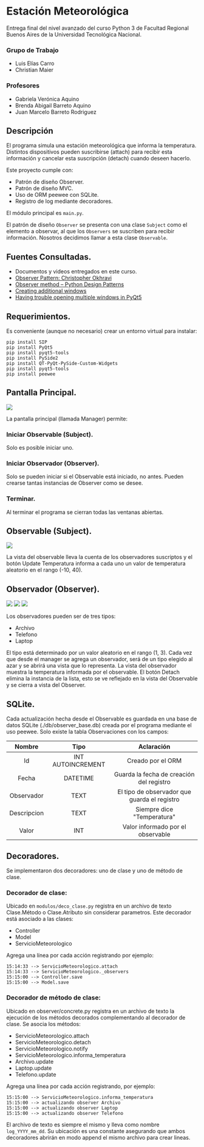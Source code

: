 # Estación Meteorológica
Entrega final del nivel avanzado del curso Python 3 de Facultad Regional Buenos Aires de la Universidad Tecnológica Nacional.

### Grupo de Trabajo
* Luis Elías Carro
* Christian Maier

### Profesores
* Gabriela Verónica Aquino
* Brenda Abigail Barreto Aquino
* Juan Marcelo Barreto Rodriguez

## Descripción
El programa simula una estación meteorológica que informa la temperatura. Distintos dispositivos pueden suscribirse (attach) para recibir esta información y cancelar esta suscripción (detach) cuando deseen hacerlo.

Este proyecto cumple con:
* Patrón de diseño Observer. 
* Patrón de diseño MVC.
* Uso de ORM peewee con SQLite.
* Registro de log mediante decoradores.

El módulo principal es ```main.py```.

El patrón de diseño ```Observer``` se presenta con una clase ```Subject``` como el elemento a observar, al que los ```Observers``` se suscriben para recibir información. Nosotros decidimos llamar a esta clase ```Observable```.

## Fuentes Consultadas.
* Documentos y videos entregados en este curso.
* [Observer Pattern: Christopher Okhravi](https://youtu.be/_BpmfnqjgzQ)
* [Observer method – Python Design Patterns](https://www.geeksforgeeks.org/observer-method-python-design-patterns/#:~:text=The%20observer%20method%20is%20a,object%20that%20they%20are%20observing.)
* [Creating additional windows](https://www.pythonguis.com/tutorials/creating-multiple-windows/)
* [Having trouble opening multiple windows in PyQt5](https://stackoverflow.com/questions/52797269/having-trouble-opening-multiple-windows-in-pyqt5)

## Requerimientos.
Es conveniente (aunque no necesario) crear un entorno virtual para instalar:
```
pip install SIP
pip install PyQt5
pip install pyqt5-tools
pip install PySide2
pip install QT-PyQt-PySide-Custom-Widgets
pip install pyqt5-tools
pip install peewee
```

## Pantalla Principal.

![](./docs/Manager.png)

La pantalla principal (llamada Manager) permite:
### Iniciar Observable (Subject).
Solo es posible iniciar uno.
### Iniciar Observador (Observer).
Solo se pueden iniciar si el Observable está iniciado, no antes. Pueden crearse tantas instancias de Observer como se desee.
### Terminar.
Al terminar el programa se cierran todas las ventanas abiertas.

## Observable (Subject).

![](./docs/Observable.png)

La vista del observable lleva la cuenta de los observadores suscriptos y el botón Update Temperatura informa a cada uno un valor de temperatura aleatorio en el rango (-10, 40).

## Observador (Observer).

![](./docs/Obervador-Archivo.png)
![](./docs/Obervador-Telefono.png)
![](./docs/Obervador-Laptop.png)

Los observadores pueden ser de tres tipos:
* Archivo
* Telefono
* Laptop

El tipo está determinado por un valor aleatorio en el rango (1, 3). 
Cada vez que desde el manager se agrega un observador, será de un tipo elegido al azar y se abrirá una vista que lo representa.
La vista del observador muestra la temperatura informada por el observable.
El botón Detach elimina la instancia de la lista, esto se ve reflejado en la vista del Observable y se cierra a vista del Observer.

## SQLite.
Cada actualización hecha desde el Observable es guardada en una base de datos SQLite (./db/observer_base.db) creada por el programa mediante el uso peewee.
Solo existe la tabla Observaciones con los campos:

| Nombre | Tipo | Aclaración |
| :---: | :---: | :---: |
| Id | INT AUTOINCREMENT | Creado por el ORM |
| Fecha | DATETIME | Guarda la fecha de creación del registro |
| Observador | TEXT | El tipo de observador que guarda el registro |
| Descripcion | TEXT | Siempre dice "Temperatura" |
| Valor | INT | Valor informado por el observable|

## Decoradores.
Se implementaron dos decoradores: uno de clase y uno de método de clase.

### Decorador de clase:
Ubicado en ```modulos/deco_clase.py``` registra en un archivo de texto Clase.Método o Clase.Atributo sin considerar parametros.
Este decorador está asociado a las clases:
* Controller
* Model
* ServicioMeteorologico

Agrega una línea por cada acción registrando por ejemplo:
```
15:14:33 --> ServicioMeteorologico.attach
15:14:33 --> ServicioMeteorologico._observers
15:15:00 --> Controller.save
15:15:00 --> Model.save
```

### Decorador de método de clase:
Ubicado en observer/concrete.py registra en un archivo de texto la ejecución de los métodos decorados complementando al decorador de clase.
Se asocia los métodos:
* ServicioMeteorologico.attach
* ServicioMeteorologico.detach
* ServicioMeteorologico.notify
* ServicioMeteorologico.informa_temperatura
* Archivo.update
* Laptop.update
* Telefono.update

Agrega una línea por cada acción registrando, por ejemplo:
```
15:15:00 --> ServicioMeteorologico.informa_temperatura
15:15:00 --> actualizando observer Archivo
15:15:00 --> actualizando observer Laptop
15:15:00 --> actualizando observer Telefono
```

El archivo de texto es siempre el mismo y lleva como nombre ```log_YYYY_mm_dd```. Su ubicación es una constante asegurando que ambos decoradores abrirán en modo append el mismo archivo para crear lineas.